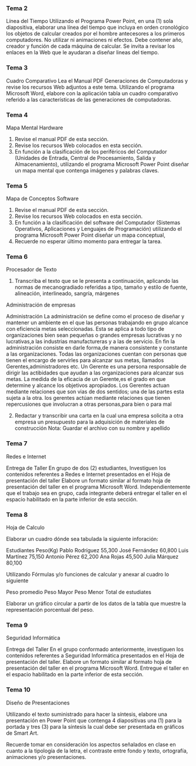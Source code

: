 ### Tema 2

Línea del Tiempo
Utilizando el Programa Power Point, en una (1) sola diapositiva, elaborar una línea del tiempo que incluya en orden cronológico los objetos de calcular creados por el hombre antecesores a los primeros computadores.
No utilizar ni animaciones ni efectos.
Debe contener año, creador y función de cada máquina de calcular.
Se invita a revisar los enlaces en la Web que le ayudaran a diseñar lineas del tiempo.

### Tema 3

Cuadro Comparativo
Lea el Manual PDF Generaciones de Computadoras y revise los recursos Web adjuntos a este tema.
Utilizando el programa Microsoft Word, elabore con la aplicación tabla  un cuadro comparativo referido a las características de las generaciones de computadoras.

### Tema 4

Mapa Mental Hardware
1. Revise el manual PDF de esta sección.
2. Revise los recursos Web colocados en esta sección.
3. En función a la clasificación de los periféricos del Computador (Unidades de Entrada, Central de Procesamiento, Salida y Almacenamiento), utilizando el programa Microsoft Power Point diseñar un mapa mental que contenga imágenes y palabras claves.

### Tema 5

Mapa de Conceptos Software
1. Revise el manual PDF de esta sección.
2. Revise los recursos Web colocados en esta sección.
3. En función a la clasificación del software  del Computador (Sistemas Operativos, Aplicaciones y Lenguajes de Programación) utilizando el programa Microsoft Power Point diseñar un mapa conceptual,
4. Recuerde no esperar último momento para entregar la tarea.

### Tema 6

Procesador de Texto
1. Transcriba el texto que se le presenta a continuación, aplicando las normas de mecanogradiado referidas a tipo, tamaño y estilo de fuente, alineación, interlineado, sangría, márgenes

Administración de empresas

Administración
La administración se define como el proceso de diseñar y mantener un ambiente en el que las personas trabajando en grupo alcance con eficiencia metas seleccionadas. Esta se aplica a todo tipo de organizaciones bien sean pequeñas o grandes empresas lucrativas y no lucrativas,a las industrias manufactureras y a las de servicio.
En fin la administración consiste en darle forma,de manera consistente y constante a las organizaciones. Todas las organizaciones cuentan con personas que tienen el encargo de servirles para alcanzar sus metas, llamados Gerentes,administradores etc.
Un Gerente es una persona responsable de dirigir las actibidades que ayudan a las organizaciones para alcanzar sus metas. La medida de la eficacia de un Gerente,es el grado en que determine y alcance los objetivos apropiados.
Los Gerentes actuan mediante relaciones que son vias de dos sentidos; una de las partes esta sujeta a la otra.
los gerentes actúan mediante relaciones que tienen repercusiones que involucran a otras personas,para bien o para mal

2. Redactar y transcribir una carta en la cual una empresa solicita a otra empresa un presupuesto para la adquisición de materiales de construcción
Nota: Guardar el archivo con su nombre y apellido

### Tema 7

Redes e Internet

Entrega de Taller
En grupo de dos (2) estudiantes, Investiguen los contenidos referentes a Redes e Internet presentados en el Hoja de presentación del taller
Elabore un formato similar al formato hoja de presentación del taller en el programa Microsoft Word.
Independientemente que el trabajo sea en grupo, cada integrante deberá entregar el taller en el espacio habilitado en la parte inferior de esta sección.

### Tema 8

Hoja de Calculo

Elaborar un cuadro dónde sea tabulada la siguiente inforación:

Estudiantes                     Peso(Kg)
Pablo Rodríguez                 55,300
José Fernández                  60,800
Luis Martínez                   75,150
Antonio Pérez                   62,200
Ana Rojas                       45,500
Julia Márquez                   80,100

Utilizando Fórmulas y/o funciones de calcular y anexar al cuadro lo siguiente

Peso promedio
Peso Mayor
Peso Menor
Total de estudiates

Elaborar un gráfico circular a partir de los datos de la tabla que muestre la representación porcentual del peso.


### Tema 9

Seguridad Informática

Entrega del Taller
En el  grupo conformado anteriormente, investiguen los contenidos referentes a Seguridad Informática presentados en el Hoja de presentación del taller.
Elabore un formato similar al formato hoja de presentación del taller en el programa Microsoft Word.
Entregue el taller en el espacio habilitado en la parte inferior de esta sección.

### Tema 10

Diseño de Presentaciones

Utilizando el texto suministrado para hacer la síntesis, elabore una presentación en Power Point que contenga 4 diapositivas una (1) para la portada y tres (3) para la síntesis la cual debe ser presentada en gráficos de Smart Art.

Recuerde tomar en consideración los aspectos señalados en clase en cuanto a la tipología de la letra, el contraste entre fondo y texto, ortografía, animaciones y/o presentaciones.

